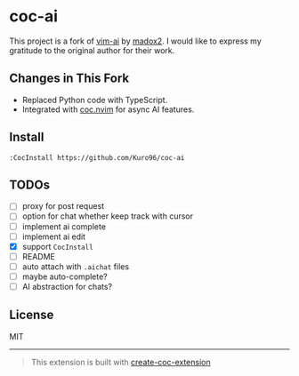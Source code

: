 # coc-ai

This project is a fork of [vim-ai](https://github.com/madox2/vim-ai) by [madox2](https://github.com/madox2).
I would like to express my gratitude to the original author for their work.

## Changes in This Fork

- Replaced Python code with TypeScript.
- Integrated with [coc.nvim](https://github.com/neoclide/coc.nvim) for async AI features.

## Install

`:CocInstall https://github.com/Kuro96/coc-ai`

## TODOs

- [ ] proxy for post request
- [ ] option for chat whether keep track with cursor
- [ ] implement ai complete
- [ ] implement ai edit
- [x] support `CocInstall`
- [ ] README
- [ ] auto attach with `.aichat` files
- [ ] maybe auto-complete?
- [ ] AI abstraction for chats?

## License

MIT

---

> This extension is built with [create-coc-extension](https://github.com/fannheyward/create-coc-extension)
